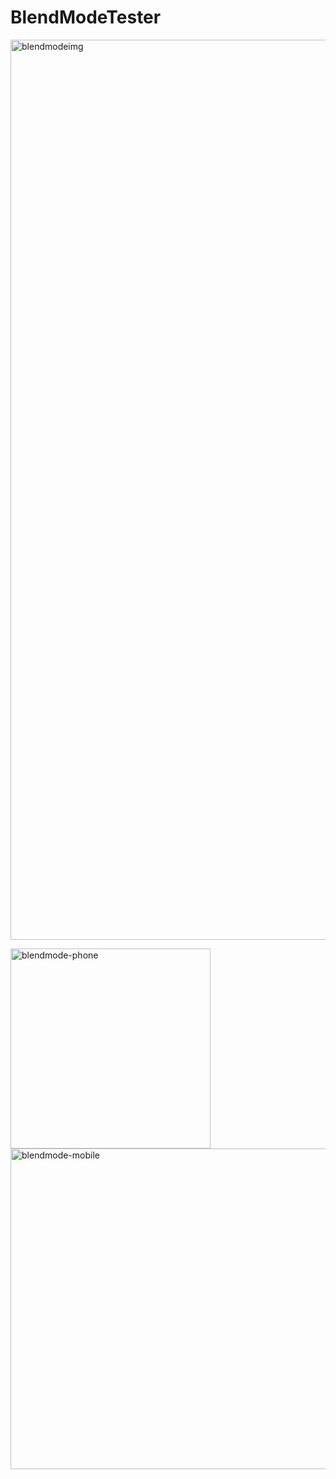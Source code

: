 # BlendModeTester

<img width="1440" alt="blendmodeimg" src="https://user-images.githubusercontent.com/41505038/50380970-9ab48300-0637-11e9-939c-f6e6c4466de8.png">

<img width="320" alt="blendmode-phone" src="https://user-images.githubusercontent.com/41505038/50380982-f252ee80-0637-11e9-8833-4754e29b5fcf.png">                                <img width="513" alt="blendmode-mobile" src="https://user-images.githubusercontent.com/41505038/50380983-fbdc5680-0637-11e9-9d04-8966dce3e665.png">


